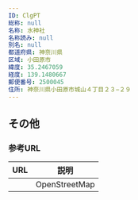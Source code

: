 ```yaml
---
ID: ClgPT
総称: null
名称: 水神社
名称読み: null
別名: null
都道府県: 神奈川県
区域: 小田原市
緯度: 35.2467059
経度: 139.1480667
郵便番号: 2500045
住所: 神奈川県小田原市城山４丁目２３−２９
---
```


## その他

### 参考URL

| URL | 説明          |
| --- | ------------- |
|     | OpenStreetMap |
